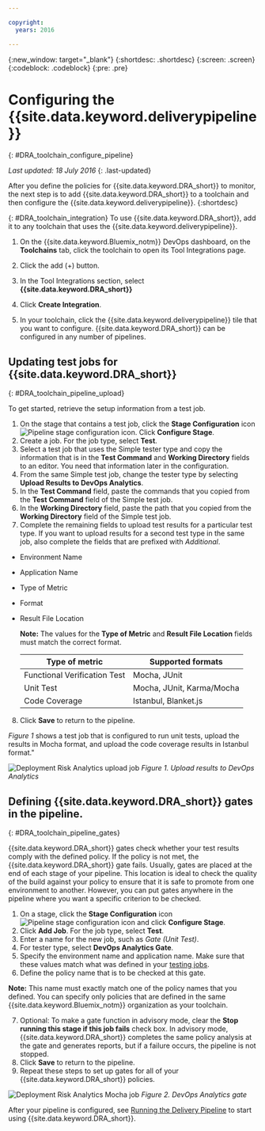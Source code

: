 ```yaml
---

copyright:
  years: 2016

---
```


{:new_window: target="_blank"}
{:shortdesc: .shortdesc}
{:screen: .screen}
{:codeblock: .codeblock}
{:pre: .pre}

# Configuring the {{site.data.keyword.deliverypipeline}}
{: #DRA_toolchain_configure_pipeline}

*Last updated: 18 July 2016*
{: .last-updated}

After you define the policies for {{site.data.keyword.DRA_short}} to monitor, the next step is to add {{site.data.keyword.DRA_short}} to a toolchain and then configure the {{site.data.keyword.deliverypipeline}}.
{:shortdesc}


{: #DRA_toolchain_integration}
To use {{site.data.keyword.DRA_short}}, add it to any toolchain that uses the {{site.data.keyword.deliverypipeline}}.

1. On the {{site.data.keyword.Bluemix_notm}} DevOps dashboard, on the **Toolchains** tab, click the toolchain to open its Tool Integrations page.

2. Click the add (+) button.

3. In the Tool Integrations section, select **{{site.data.keyword.DRA_short}}**

4. Click **Create Integration**.

5. In your toolchain, click the {{site.data.keyword.deliverypipeline}} tile that you want to configure.  {{site.data.keyword.DRA_short}} can be configured in any number of pipelines.


## Updating test jobs for {{site.data.keyword.DRA_short}}
{: #DRA_toolchain_pipeline_upload}

To get started, retrieve the setup information from a test job.

1. On the stage that contains a test job, click the **Stage Configuration** icon ![Pipeline stage configuration icon](images/pipeline-stage-configuration-icon.png). Click **Configure Stage**.
2. Create a job. For the job type, select **Test**.
3. Select a test job that uses the Simple tester type and copy the information that is in the **Test Command** and **Working Directory** fields to an editor. You need that information later in the configuration.
4. From the same Simple test job, change the tester type by selecting **Upload Results to DevOps Analytics**.
5. In the **Test Command** field, paste the commands that you copied from the **Test Command** field of the Simple test job.
6. In the **Working Directory** field, paste the path that you copied from the **Working Directory** field of the Simple test job.
7. Complete the remaining fields to upload test results for a particular test type. If you want to upload results for a second test type in the same job, also complete the fields that are prefixed with *Additional*.

 * Environment Name
 * Application Name
 * Type of Metric
 * Format
 * Result File Location

   **Note:** The values for the **Type of Metric** and **Result File Location** fields must match the correct format.

   | Type of metric | Supported formats |
   |----------------|-------------------|
   | Functional Verification Test | Mocha, JUnit |
   | Unit Test | Mocha, JUnit, Karma/Mocha |
   | Code Coverage | Istanbul, Blanket.js |

8. Click **Save** to return to the pipeline.

*Figure 1* shows a test job that is configured to run unit tests, upload the results in Mocha format, and upload the code coverage results in Istanbul format."

![Deployment Risk Analytics upload job](images/DRA_upload_job.png)
*Figure 1. Upload results to DevOps Analytics*

## Defining {{site.data.keyword.DRA_short}} gates in the pipeline.
{: #DRA_toolchain_pipeline_gates}

{{site.data.keyword.DRA_short}} gates check whether your test results comply with the defined policy. If the policy is not met, the {{site.data.keyword.DRA_short}} gate fails.  Usually, gates are placed at the end of each stage of your pipeline. This location is ideal to check the quality of the build against your policy to ensure that it is safe to promote from one environment to another. However, you can put gates anywhere in the pipeline where you want a specific criterion to be checked.

1. On a stage, click the **Stage Configuration** icon ![Pipeline stage configuration icon](images/pipeline-stage-configuration-icon.png) and click **Configure Stage**.
2. Click **Add Job**. For the job type, select **Test**.
3. Enter a name for the new job, such as *Gate (Unit Test)*.
4. For tester type, select **DevOps Analytics Gate**.
5. Specify the environment name and application name. Make sure that these values match what was defined in your [testing jobs](#DRA_toolchain_pipeline_upload).
6. Define the policy name that is to be checked at this gate.

 **Note:** This name must exactly match one of the policy names that you defined. You can specify only policies that are defined in the same {{site.data.keyword.Bluemix_notm}} organization as your toolchain.

7. Optional: To make a gate function in advisory mode, clear the **Stop running this stage if this job fails** check box. In advisory mode, {{site.data.keyword.DRA_short}} completes the same policy analysis at the gate and generates reports, but if a failure occurs, the pipeline is not stopped.
8. Click **Save** to return to the pipeline.
9. Repeat these steps to set up gates for all of your {{site.data.keyword.DRA_short}} policies.

![Deployment Risk Analytics Mocha job](images/DRA_gate_job.png)
*Figure 2. DevOps Analytics gate*

After your pipeline is configured, see [Running the Delivery Pipeline](./pipeline_decision_reports.html#DRA_toolchain_reports) to start using {{site.data.keyword.DRA_short}}.
